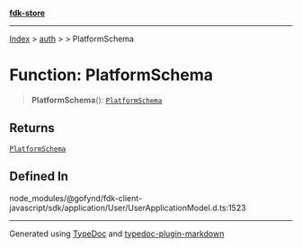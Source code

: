 [**fdk-store**](../../../README.md)
***

[Index](../../../API.md) > [auth](../../README.md) > [<internal>](../README.md) > PlatformSchema

# Function: PlatformSchema

> **PlatformSchema**(): [`PlatformSchema`](../type-aliases/type-alias.PlatformSchema.md)

## Returns

[`PlatformSchema`](../type-aliases/type-alias.PlatformSchema.md)

## Defined In

node\_modules/@gofynd/fdk-client-javascript/sdk/application/User/UserApplicationModel.d.ts:1523

***
Generated using [TypeDoc](https://typedoc.org/) and [typedoc-plugin-markdown](https://www.npmjs.com/package/typedoc-plugin-markdown)

